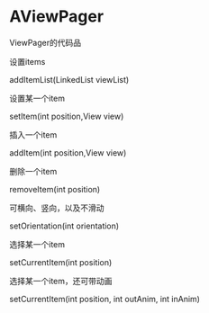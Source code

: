 # AViewPager
ViewPager的代码品

设置items

addItemList(LinkedList<View> viewList)

设置某一个item

setItem(int position,View view)

插入一个item

addItem(int position,View view)

删除一个item

removeItem(int position)

可横向、竖向，以及不滑动

setOrientation(int orientation)

选择某一个item

setCurrentItem(int position)

选择某一个item，还可带动画

setCurrentItem(int position, int outAnim, int inAnim)
